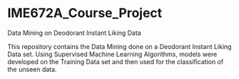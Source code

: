 # IME672A_Course_Project
Data Mining on Deodorant Instant Liking Data

This repository contains the Data Mining done on a Deodorant Instant Liking Data set. Using Supervised Machine Learning Algorithms, models were developed on the Training Data set and then used for the classification of the unseen data.

